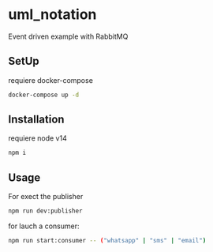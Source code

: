 # uml_notation

Event driven example with RabbitMQ

## SetUp

requiere docker-compose

```bash
docker-compose up -d
```

## Installation

requiere node v14

```bash
npm i
```

## Usage

For exect the publisher

```bash
npm run dev:publisher
```

for lauch a consumer:

```bash
npm run start:consumer -- ("whatsapp" | "sms" | "email")
```
